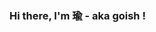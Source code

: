 ### Hi there, I'm 瑜 - aka goish !

<!--
**goish135/goish135** is a ✨ _special_ ✨ repository because its `README.md` (this file) appears on your GitHub profile.

Here are some ideas to get you started:

- 🔭 I’m currently working on ...
- 🌱 I’m currently learning ...
- 👯 I’m looking to collaborate on ...
- 🤔 I’m looking for help with ...
- 💬 Ask me about ...
- 📫 How to reach me: ...
- 😄 Pronouns: ...
- ⚡ Fun fact: ...
-->
<!--
Loki Prometheus Log Monitor : https://chatgpt.com/share/682c8a5b-eed4-8001-9d1c-522a791e97aa
Log-based Alerts Kibana : https://chatgpt.com/share/682c8921-eacc-8001-a7be-23ed1f533b0a
--> 
